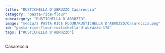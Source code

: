 ```yaml
---
title: "RUSTICHELLA D'ABRUZZO Casareccia"
category: "pasta-rice-flour"
subcategory: "RUSTICHELLA D'ABRUZZO"
image: "media/2 PASTA RICE FLOUR/RUSTICHELLA D'ABRUZZO/Casareccia.png"
id: "pasta-rice-flour-rustichella-d'abruzzo-178"
tags: ["RUSTICHELLA D'ABRUZZO"]
---
```


Casareccia
